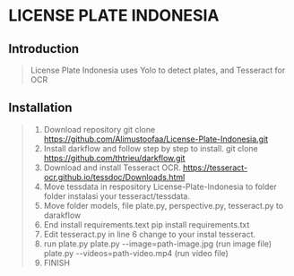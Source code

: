 # LICENSE PLATE INDONESIA

## Introduction

>License Plate Indonesia uses Yolo to detect plates, and Tesseract for OCR

## Installation

> 1. Download repository 
        git clone https://github.com/Alimustoofaa/License-Plate-Indonesia.git
>2. Install darkflow and follow step by step to install.
        git clone https://github.com/thtrieu/darkflow.git
>3. Download and install Tesseract OCR.
         https://tesseract-ocr.github.io/tessdoc/Downloads.html
>4. Move tessdata in respository License-Plate-Indonesia to folder folder instalasi your tesseract/tessdata.
>5. Move folder models, file plate.py, perspective.py, tesseract.py to darakflow
>6. End install requirements.text
        pip install requirements.txt
>7. Edit tesseract.py in line 6 change to your instal tesseract.
>8. run plate.py
        plate.py --image=path-image.jpg (run image file)
        plate.py --videos=path-video.mp4 (run video file)
>9. FINISH
